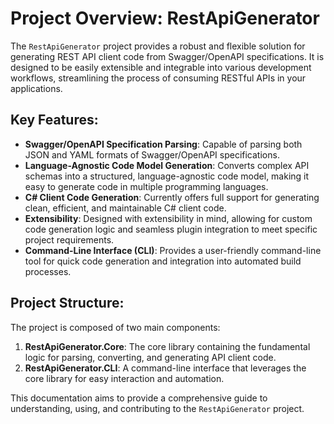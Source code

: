 # Project Overview: RestApiGenerator

The `RestApiGenerator` project provides a robust and flexible solution for generating REST API client code from Swagger/OpenAPI specifications. It is designed to be easily extensible and integrable into various development workflows, streamlining the process of consuming RESTful APIs in your applications.

## Key Features:

*   **Swagger/OpenAPI Specification Parsing**: Capable of parsing both JSON and YAML formats of Swagger/OpenAPI specifications.
*   **Language-Agnostic Code Model Generation**: Converts complex API schemas into a structured, language-agnostic code model, making it easy to generate code in multiple programming languages.
*   **C# Client Code Generation**: Currently offers full support for generating clean, efficient, and maintainable C# client code.
*   **Extensibility**: Designed with extensibility in mind, allowing for custom code generation logic and seamless plugin integration to meet specific project requirements.
*   **Command-Line Interface (CLI)**: Provides a user-friendly command-line tool for quick code generation and integration into automated build processes.

## Project Structure:

The project is composed of two main components:

1.  **RestApiGenerator.Core**: The core library containing the fundamental logic for parsing, converting, and generating API client code.
2.  **RestApiGenerator.CLI**: A command-line interface that leverages the core library for easy interaction and automation.

This documentation aims to provide a comprehensive guide to understanding, using, and contributing to the `RestApiGenerator` project.
